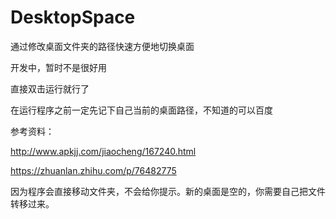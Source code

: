 # DesktopSpace
通过修改桌面文件夹的路径快速方便地切换桌面

开发中，暂时不是很好用

直接双击运行就行了

在运行程序之前一定先记下自己当前的桌面路径，不知道的可以百度

参考资料：

http://www.apkjj.com/jiaocheng/167240.html

https://zhuanlan.zhihu.com/p/76482775

因为程序会直接移动文件夹，不会给你提示。新的桌面是空的，你需要自己把文件转移过来。
